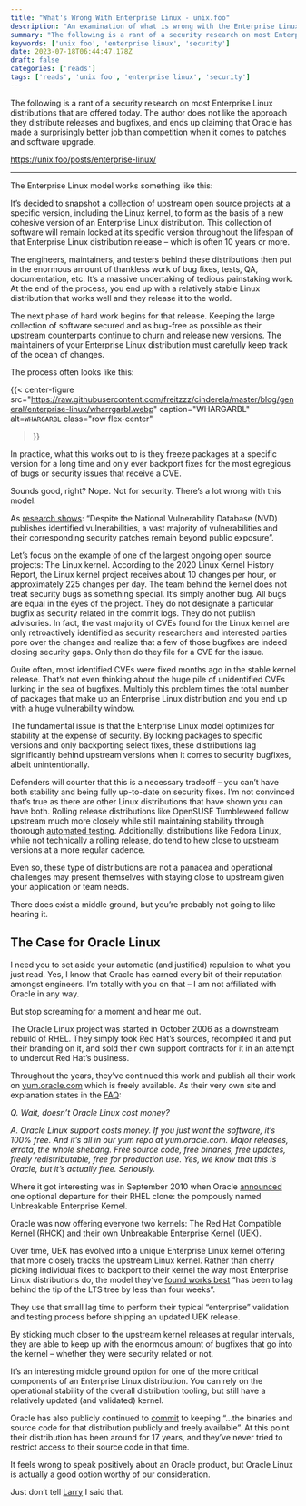 ```yaml
---
title: "What's Wrong With Enterprise Linux - unix.foo"
description: "An examination of what is wrong with the Enterprise Linux model and a recommendation for a middle ground."
summary: "The following is a rant of a security research on most Enterprise Linux distributions that are offered today. The author does not like the approach they distribute releases and bugfixes, and ends up claiming that Oracle has made a surprisingly better job than competition when it comes to patches and software upgrade."
keywords: ['unix foo', 'enterprise linux', 'security']
date: 2023-07-18T06:44:47.178Z
draft: false
categories: ['reads']
tags: ['reads', 'unix foo', 'enterprise linux', 'security']
---
```


The following is a rant of a security research on most Enterprise Linux distributions that are offered today. The author does not like the approach they distribute releases and bugfixes, and ends up claiming that Oracle has made a surprisingly better job than competition when it comes to patches and software upgrade.

https://unix.foo/posts/enterprise-linux/

---

The Enterprise Linux model works something like this:

It’s decided to snapshot a collection of upstream open source projects at a specific version, including the Linux kernel, to form as the basis of a new cohesive version of an Enterprise Linux distribution. This collection of software will remain locked at its specific version throughout the lifespan of that Enterprise Linux distribution release – which is often 10 years or more.

The engineers, maintainers, and testers behind these distributions then put in the enormous amount of thankless work of bug fixes, tests, QA, documentation, etc. It’s a massive undertaking of tedious painstaking work. At the end of the process, you end up with a relatively stable Linux distribution that works well and they release it to the world.

The next phase of hard work begins for that release. Keeping the large collection of software secured and as bug-free as possible as their upstream counterparts continue to churn and release new versions. The maintainers of your Enterprise Linux distribution must carefully keep track of the ocean of changes.

The process often looks like this:

{{< center-figure
    src="https://raw.githubusercontent.com/freitzzz/cinderela/master/blog/general/enterprise-linux/wharrgarbl.webp"
    caption="WHARGARBL"
    alt=`WHARGARBL`
    class="row flex-center"
>}}

In practice, what this works out to is they freeze packages at a specific version for a long time and only ever backport fixes for the most egregious of bugs or security issues that receive a CVE.

Sounds good, right? Nope. Not for security. There’s a lot wrong with this model.

As [research shows](https://arxiv.org/abs/2105.14565): “Despite the National Vulnerability Database (NVD) publishes identified vulnerabilities, a vast majority of vulnerabilities and their corresponding security patches remain beyond public exposure”.

Let’s focus on the example of one of the largest ongoing open source projects: The Linux kernel. According to the 2020 Linux Kernel History Report, the Linux kernel project receives about 10 changes per hour, or approximately 225 changes per day. The team behind the kernel does not treat security bugs as something special. It’s simply another bug. All bugs are equal in the eyes of the project. They do not designate a particular bugfix as security related in the commit logs. They do not publish advisories. In fact, the vast majority of CVEs found for the Linux kernel are only retroactively identified as security researchers and interested parties pore over the changes and realize that a few of those bugfixes are indeed closing security gaps. Only then do they file for a CVE for the issue.

Quite often, most identified CVEs were fixed months ago in the stable kernel release. That’s not even thinking about the huge pile of unidentified CVEs lurking in the sea of bugfixes. Multiply this problem times the total number of packages that make up an Enterprise Linux distribution and you end up with a huge vulnerability window.

The fundamental issue is that the Enterprise Linux model optimizes for stability at the expense of security. By locking packages to specific versions and only backporting select fixes, these distributions lag significantly behind upstream versions when it comes to security bugfixes, albeit unintentionally.

Defenders will counter that this is a necessary tradeoff – you can’t have both stability and being fully up-to-date on security fixes. I’m not convinced that’s true as there are other Linux distributions that have shown you can have both. Rolling release distributions like OpenSUSE Tumbleweed follow upstream much more closely while still maintaining stability through thorough [automated testing](https://openqa.opensuse.org/). Additionally, distributions like Fedora Linux, while not technically a rolling release, do tend to hew close to upstream versions at a more regular cadence.

Even so, these type of distributions are not a panacea and operational challenges may present themselves with staying close to upstream given your application or team needs.

There does exist a middle ground, but you’re probably not going to like hearing it.

The Case for Oracle Linux
-------------------------

I need you to set aside your automatic (and justified) repulsion to what you just read. Yes, I know that Oracle has earned every bit of their reputation amongst engineers. I’m totally with you on that – I am not affiliated with Oracle in any way.

But stop screaming for a moment and hear me out.

The Oracle Linux project was started in October 2006 as a downstream rebuild of RHEL. They simply took Red Hat’s sources, recompiled it and put their branding on it, and sold their own support contracts for it in an attempt to undercut Red Hat’s business.

Throughout the years, they’ve continued this work and publish all their work on [yum.oracle.com](https://yum.oracle.com/) which is freely available. As their very own site and explanation states in the [FAQ](https://linux.oracle.com/switch/centos/):

_Q. Wait, doesn’t Oracle Linux cost money?_

_A. Oracle Linux support costs money. If you just want the software, it’s 100% free. And it’s all in our yum repo at yum.oracle.com. Major releases, errata, the whole shebang. Free source code, free binaries, free updates, freely redistributable, free for production use. Yes, we know that this is Oracle, but it’s actually free. Seriously._

Where it got interesting was in September 2010 when Oracle [announced](https://www.theregister.com/2010/09/20/oracle_own_linux/) one optional departure for their RHEL clone: the pompously named Unbreakable Enterprise Kernel.

Oracle was now offering everyone two kernels: The Red Hat Compatible Kernel (RHCK) and their own Unbreakable Enterprise Kernel (UEK).

Over time, UEK has evolved into a unique Enterprise Linux kernel offering that more closely tracks the upstream Linux kernel. Rather than cherry picking individual fixes to backport to their kernel the way most Enterprise Linux distributions do, the model they’ve [found works best](https://blogs.oracle.com/linux/post/tracking-linux-stable-kernels-with-uek) “has been to lag behind the tip of the LTS tree by less than four weeks”.

They use that small lag time to perform their typical “enterprise” validation and testing process before shipping an updated UEK release.

By sticking much closer to the upstream kernel releases at regular intervals, they are able to keep up with the enormous amount of bugfixes that go into the kernel – whether they were security related or not.

It’s an interesting middle ground option for one of the more critical components of an Enterprise Linux distribution. You can rely on the operational stability of the overall distribution tooling, but still have a relatively updated (and validated) kernel.

Oracle has also publicly continued to [commit](https://www.oracle.com/news/announcement/blog/keep-linux-open-and-free-2023-07-10/) to keeping “…the binaries and source code for that distribution publicly and freely available”. At this point their distribution has been around for 17 years, and they’ve never tried to restrict access to their source code in that time.

It feels wrong to speak positively about an Oracle product, but Oracle Linux is actually a good option worthy of our consideration.

Just don’t tell [Larry](https://en.wikipedia.org/wiki/Larry_Ellison) I said that.